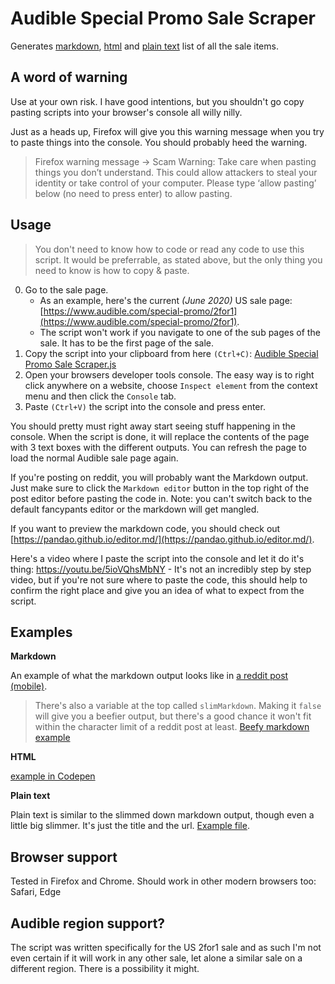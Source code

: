 # Audible Special Promo Sale Scraper

Generates [markdown](https://github.com/joonaspaakko/audible-special-promo-sale-scraper/blob/master/phone-reddit-post-example.png), [html](https://codepen.io/joonaspaakko/full/KKVdWwV) and [plain text](https://github.com/joonaspaakko/audible-special-promo-sale-scraper/blob/master/plaintext-output-example.md) list of all the sale items.

## A word of warning

Use at your own risk. I have good intentions, but you shouldn't go copy pasting scripts into your browser's console all willy nilly.

Just as a heads up, Firefox will give you this warning message when you try to paste things into the console. You should probably heed the warning.

> Firefox warning message → Scam Warning: Take care when pasting things you don’t understand. This could allow attackers to steal your identity or take control of your computer. Please type ‘allow pasting’ below (no need to press enter) to allow pasting.

## Usage

> You don't need to know how to code or read any code to use this script. It would be preferrable, as stated above, but the only thing you need to know is how to copy & paste.

0. Go to the sale page.
	- As an example, here's the current _(June 2020)_ US sale page: [https://www.audible.com/special-promo/2for1](https://www.audible.com/special-promo/2for1).
	- The script won't work if you navigate to one of the sub pages of the sale. It has to be the first page of the sale.
1. Copy the script into your clipboard from here `(Ctrl+C)`: [Audible Special Promo Sale Scraper.js](https://raw.githubusercontent.com/joonaspaakko/audible-special-promo-sale-scraper/master/Audible%20Special%20Promo%20Sale%20Scraper.js)
2. Open your browsers developer tools console. The easy way is to right click anywhere on a website, choose `Inspect element` from the context menu and then click the `Console` tab.
3. Paste `(Ctrl+V)` the script into the console and press enter.

You should pretty must right away start seeing stuff happening in the console. When the script is done, it will replace the contents of the page with 3 text boxes with the different outputs. You can refresh the page to load the normal Audible sale page again.

If you're posting on reddit, you will probably want the Markdown output. Just make sure to click the `Markdown editor` button in the top right of the post editor before pasting the code in. Note: you can't switch back to the default fancypants editor or the markdown will get mangled.

If you want to preview the markdown code, you should check out [https://pandao.github.io/editor.md/](https://pandao.github.io/editor.md/).

Here's a video where I paste the script into the console and let it do it's thing: https://youtu.be/5ioVQhsMbNY - It's not an incredibly step by step video, but if you're not sure where to paste the code, this should help to confirm the right place and give you an idea of what to expect from the script.

## Examples

**Markdown**

An example of what the markdown output looks like in [a reddit post (mobile)](https://github.com/joonaspaakko/audible-special-promo-sale-scraper/blob/master/phone-reddit-post-example.png).

> There's also a variable at the top called `slimMarkdown`. Making it `false` will give you a beefier output, but there's a good chance it won't fit within the character limit of a reddit post at least. [Beefy markdown example](full-markdown-output-example.md)

**HTML**

[example in Codepen](https://codepen.io/joonaspaakko/full/KKVdWwV)

**Plain text**

Plain text is similar to the slimmed down markdown output, though even a little big slimmer. It's just the title and the url. [Example file](https://github.com/joonaspaakko/audible-special-promo-sale-scraper/blob/master/plaintext-output-example.md).

## Browser support

Tested in Firefox and Chrome. Should work in other modern browsers too: Safari, Edge

## Audible region support?

The script was written specifically for the US 2for1 sale and as such I'm not even certain if it will work in any other sale, let alone a similar sale on a different region. There is a possibility it might.
